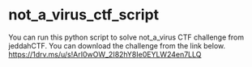 # not_a_virus_ctf_script
You can run this python script to solve not_a_virus CTF challenge from jeddahCTF. You can download the challenge from the link below. https://1drv.ms/u/s!ArI0wOW_2I82hY8Ie0EYLW24en7LLQ
